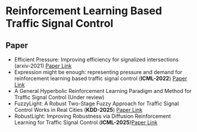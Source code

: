 # Reinforcement Learning Based Traffic Signal Control

## Paper

- Efficient Pressure: Improving efficiency for signalized intersections (arxiv-2021) [Paper Link](https://arxiv.org/abs/2112.02336)
- Expression might be enough: representing pressure and demand for reinforcement learning based traffic signal control (**ICML-2022**) [Paper Link](https://proceedings.mlr.press/v162/zhang22ah/zhang22ah.pdf)
- A General Hyperbolic Reinforcement Learning Paradigm and Method for Traffic Signal Control (Under review)
- FuzzyLight: A Robust Two-Stage Fuzzy Approach for Traffic Signal Control Works in Real Cities (**KDD-2025**) [Paper Link](https://dl.acm.org/doi/10.1145/3690624.3709393)
- RobustLight: Improving Robustness via Diffusion Reinforcement Learning for Traffic Signal Control (**ICML-2025**)[Paper Link](https://icml.cc/virtual/2025/poster/44919)

